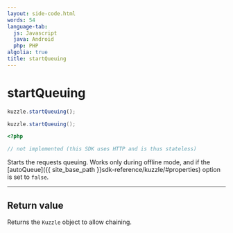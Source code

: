 ```yaml
---
layout: side-code.html
words: 54
language-tab:
  js: Javascript
  java: Android
  php: PHP
algolia: true
title: startQueuing
---
```


# startQueuing

```js
kuzzle.startQueuing();
```

```java
kuzzle.startQueuing();
```

```php
<?php

// not implemented (this SDK uses HTTP and is thus stateless)
```

Starts the requests queuing. Works only during offline mode, and if the [autoQueue]({{ site_base_path }}sdk-reference/kuzzle/#properties) option is set to `false`.

---

## Return value

Returns the `Kuzzle` object to allow chaining.
